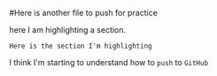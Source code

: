 #Here is another file to push for practice

here I am highlighting a section.

```Here is the section I'm highlighting```

I think I'm starting to understand how to `push` to `GitHub`
